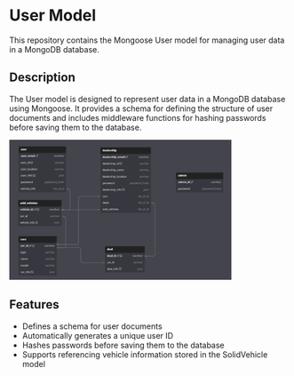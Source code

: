  <h1>User Model</h1>

  <p>This repository contains the Mongoose User model for managing user data in a MongoDB database.</p>

  <h2 id="description">Description</h2>

  <p>The User model is designed to represent user data in a MongoDB database using Mongoose. It provides a schema for defining the structure of user documents and includes middleware functions for hashing passwords before saving them to the database.</p>

  <img src="dealership.png" alt="User Model Image" width="400">

  <h2 id="features">Features</h2>
  <ul>
    <li>Defines a schema for user documents</li>
    <li>Automatically generates a unique user ID</li>
    <li>Hashes passwords before saving them to the database</li>
    <li>Supports referencing vehicle information stored in the SolidVehicle model</li>
  </ul>
